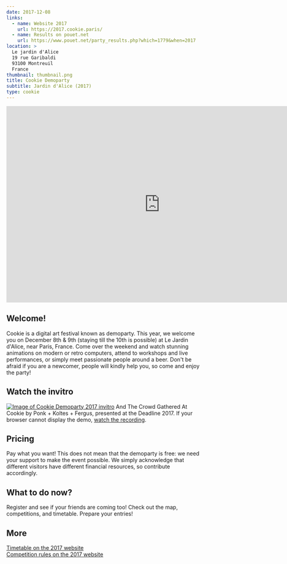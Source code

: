 ```yaml
---
date: 2017-12-08
links:
  - name: Website 2017
    url: https://2017.cookie.paris/
  - name: Results on pouet.net
    url: https://www.pouet.net/party_results.php?which=1779&when=2017
location: >
  Le jardin d'Alice
  19 rue Garibaldi
  93100 Montreuil
  France
thumbnail: thumbnail.png
title: Cookie Demoparty
subtitle: Jardin d'Alice (2017)
type: cookie
---
```


<iframe width="800" height="512" src="https://www.youtube.com/embed/Lx-vsXWUrGA" frameborder="0" allow="accelerometer; autoplay; encrypted-media; gyroscope; picture-in-picture" allowfullscreen></iframe>

## Welcome!

Cookie is a digital art festival known as demoparty.
This year, we welcome you on December 8th & 9th (staying till the 10th is possible) at Le Jardin d'Alice, near Paris, France.
Come over the weekend and watch stunning animations on modern or retro computers, attend to workshops and live performances, or simply meet passionate people around a beer.
Don't be afraid if you are a newcomer, people will kindly help you, so come and enjoy the party!

## Watch the invitro

[![Image of Cookie Demoparty 2017 invitro](invitro.png)](https://leon196.github.io/Cookie2017/)
And The Crowd Gathered At Cookie by Ponk + Koltes + Fergus, presented at the Deadline 2017.
If your browser cannot display the demo, [watch the recording](https://vimeo.com/236200952).

## Pricing

Pay what you want!
This does not mean that the demoparty is free: we need your support to make the event possible. We simply acknowledge that different visitors have different financial resources, so contribute accordingly.

## What to do now?

Register and see if your friends are coming too!
Check out the map, competitions, and timetable.
Prepare your entries!

## More

[Timetable on the 2017 website](https://2017.cookie.paris/)  
[Competition rules on the 2017 website](https://2017.cookie.paris/competitions)

